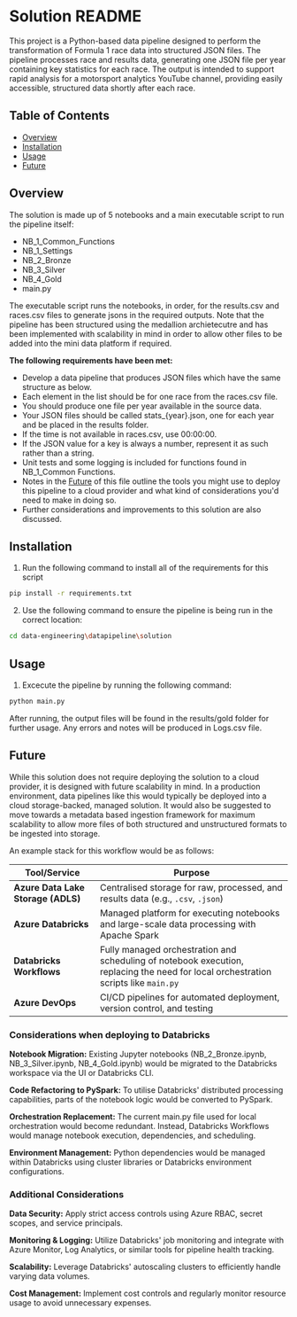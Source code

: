 # Solution README

This project is a Python-based data pipeline designed to perform the transformation of Formula 1 race data into structured JSON files. The pipeline processes race and results data, generating one JSON file per year containing key statistics for each race. The output is intended to support rapid analysis for a motorsport analytics YouTube channel, providing easily accessible, structured data shortly after each race.

## Table of Contents

- [Overview](#Overview)
- [Installation](#installation)
- [Usage](#usage)
- [Future](#future)

## Overview

The solution is made up of 5 notebooks and a main executable script to run the pipeline itself:

- NB_1_Common_Functions
- NB_1_Settings
- NB_2_Bronze
- NB_3_Silver
- NB_4_Gold
- main.py

The executable script runs the notebooks, in order, for the results.csv and races.csv files to generate jsons in the required outputs. Note that the pipeline has been structured using the medallion archietecutre and has been implemented with scalability in mind in order to allow other files to be added into the mini data platform if required.

**The following requirements have been met:**
- Develop a data pipeline that produces JSON files which have the same structure as below.
- Each element in the list should be for one race from the races.csv file.
- You should produce one file per year available in the source data.
- Your JSON files should be called stats_{year}.json, one for each year and be placed in the results folder.
- If the time is not available in races.csv, use 00:00:00.
- If the JSON value for a key is always a number, represent it as such rather than a string.
- Unit tests and some logging is included for functions found in NB_1_Common Functions.
- Notes in the [Future](#future) of this file outline the tools you might use to deploy this pipeline to a cloud provider and what kind of considerations you'd need to make in doing so.
- Further considerations and improvements to this solution are also discussed.

## Installation

1. Run the following command to install all of the requirements for this script

```bash
pip install -r requirements.txt
```

2. Use the following command to ensure the pipeline is being run in the correct location:

```bash
cd data-engineering\datapipeline\solution
```

## Usage

1. Excecute the pipeline by running the following command:

```bash
python main.py
```

After running, the output files will be found in the results/gold folder for further usage. Any errors and notes will be produced in Logs.csv file.

## Future

While this solution does not require deploying the solution to a cloud provider, it is designed with future scalability in mind. In a production environment, data pipelines like this would typically be deployed into a cloud storage-backed, managed solution. It would also be suggested to move towards a metadata based ingestion framework for maximum scalability to allow more files of both structured and unstructured formats to be ingested into storage.

An example stack for this workflow would be as follows:

| Tool/Service                       | Purpose                                                                                                                             |
| ---------------------------------- | ----------------------------------------------------------------------------------------------------------------------------------- |
| **Azure Data Lake Storage (ADLS)** | Centralised storage for raw, processed, and results data (e.g., `.csv`, `.json`)                                                    |
| **Azure Databricks**               | Managed platform for executing notebooks and large-scale data processing with Apache Spark                                          |
| **Databricks Workflows**           | Fully managed orchestration and scheduling of notebook execution, replacing the need for local orchestration scripts like `main.py` |
| **Azure DevOps**                   | CI/CD pipelines for automated deployment, version control, and testing                                                              |

### Considerations when deploying to Databricks

**Notebook Migration:**
Existing Jupyter notebooks (NB_2_Bronze.ipynb, NB_3_Silver.ipynb, NB_4_Gold.ipynb) would be migrated to the Databricks workspace via the UI or Databricks CLI.

**Code Refactoring to PySpark:**
To utilise Databricks' distributed processing capabilities, parts of the notebook logic would be converted to PySpark.

**Orchestration Replacement:**
The current main.py file used for local orchestration would become redundant. Instead, Databricks Workflows would manage notebook execution, dependencies, and scheduling.

**Environment Management:**
Python dependencies would be managed within Databricks using cluster libraries or Databricks environment configurations.

### Additional Considerations

**Data Security:**
Apply strict access controls using Azure RBAC, secret scopes, and service principals.

**Monitoring & Logging:**
Utilize Databricks' job monitoring and integrate with Azure Monitor, Log Analytics, or similar tools for pipeline health tracking.

**Scalability:**
Leverage Databricks' autoscaling clusters to efficiently handle varying data volumes.

**Cost Management:**
Implement cost controls and regularly monitor resource usage to avoid unnecessary expenses.
